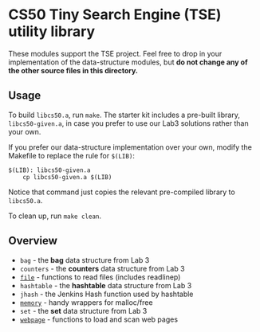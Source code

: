# CS50 Tiny Search Engine (TSE) utility library

These modules support the TSE project.  Feel free to drop in your implementation of the data-structure modules, but **do not change any of the other source files in this directory.**

## Usage

To build `libcs50.a`, run `make`. 
The starter kit includes a pre-built library, `libcs50-given.a`, in case you prefer to use our Lab3 solutions rather than your own.

If you prefer our data-structure implementation over your own, modify the Makefile to replace the rule for `$(LIB)`:

```
$(LIB): libcs50-given.a
	cp libcs50-given.a $(LIB)
```
Notice that command just copies the relevant pre-compiled library to `libcs50.a`.

To clean up, run `make clean`.

## Overview

 * `bag` - the **bag** data structure from Lab 3
 * `counters` - the **counters** data structure from Lab 3
 * [`file`](file.md) - functions to read files (includes readlinep)
 * `hashtable` - the **hashtable** data structure from Lab 3
 * `jhash` - the Jenkins Hash function used by hashtable
 * [`memory`](memory.md) - handy wrappers for malloc/free
 * `set` - the **set** data structure from Lab 3
 * [`webpage`](webpage.md) - functions to load and scan web pages
